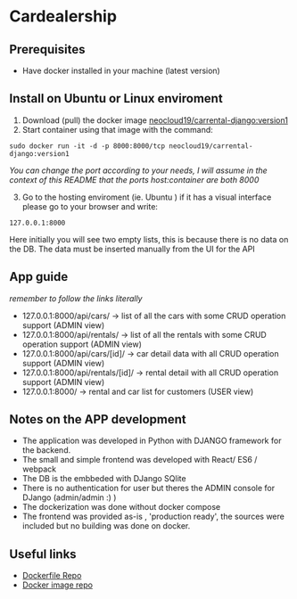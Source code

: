 # Cardealership

## Prerequisites

- Have docker installed in your machine (latest version)

## Install on Ubuntu or Linux enviroment 

1. Download (pull) the docker image [neocloud19/carrental-django:version1](https://hub.docker.com/r/neocloud19/carrental-django/)
2. Start container using that image with the command:

```shell
sudo docker run -it -d -p 8000:8000/tcp neocloud19/carrental-django:version1
```
*You can change the port according to your needs, I will assume in the context of this README that the ports host:container are both 8000*

3. Go to the hosting enviroment (ie. Ubuntu ) if it has a visual interface please go to your browser and write:

```
127.0.0.1:8000
```
Here initially you will see two empty lists, this is because there is no data on the DB. The data must be inserted manually from the UI for the API

## App guide

*remember to follow the links literally*

- 127.0.0.1:8000/api/cars/ -> list of all the cars with some CRUD operation support (ADMIN view)
- 127.0.0.1:8000/api/rentals/ -> list of all the rentals with some CRUD operation support (ADMIN view)
- 127.0.0.1:8000/api/cars/[id]/ ->  car detail data with all CRUD operation support (ADMIN view)
- 127.0.0.1:8000/api/rentals/[id]/ -> rental detail with all CRUD operation support (ADMIN view)
- 127.0.0.1:8000/ -> rental and car list for customers (USER view)

## Notes on the APP development

- The application was developed in Python with DJANGO framework for the backend.
- The small and simple frontend was developed with React/ ES6 / webpack
- The DB is the embbeded with DJango SQlite
- There is no authentication for user but theres the ADMIN console for DJango (admin/admin :) )
- The dockerization was done without docker compose
- The frontend was provided as-is , 'production ready', the sources were included but no building was done on docker.

## Useful links

- [Dockerfile Repo](https://github.com/alejandro-onatra/cardealership-docker)
- [Docker image repo](https://hub.docker.com/r/neocloud19/carrental-django/)
